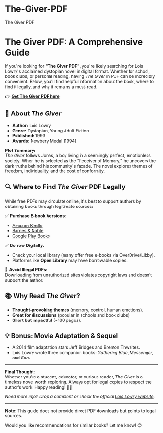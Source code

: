 # The-Giver-PDF
The Giver PDF
# The Giver PDF: A Comprehensive Guide  

If you're looking for **"The Giver PDF"**, you're likely searching for Lois Lowry's acclaimed dystopian novel in digital format. Whether for school, book clubs, or personal reading, having *The Giver* in PDF can be incredibly convenient. Below, you'll find helpful information about the book, where to find it legally, and why it remains a must-read. 

👉 [**Get The Giver PDF here**](https://free.thefinds.biz/?utm_medium=e419e4d4e57d17f163ee4e72b59be1bc3350fc9a&utm_campaign=Global)

## 📖 About *The Giver*  
- **Author:** Lois Lowry  
- **Genre:** Dystopian, Young Adult Fiction  
- **Published:** 1993  
- **Awards:** Newbery Medal (1994)  

**Plot Summary:**  
*The Giver* follows Jonas, a boy living in a seemingly perfect, emotionless society. When he is selected as the "Receiver of Memory," he uncovers the dark truths behind his community's facade. The novel explores themes of freedom, individuality, and the cost of conformity.  

## 🔍 Where to Find *The Giver* PDF Legally  
While free PDFs may circulate online, it's best to support authors by obtaining books through legitimate sources:  

✅ **Purchase E-book Versions:**  
- [Amazon Kindle](https://www.amazon.com)  
- [Barnes & Noble](https://www.barnesandnoble.com)  
- [Google Play Books](https://play.google.com/store/books)  

✅ **Borrow Digitally:**  
- Check your local library (many offer free e-books via OverDrive/Libby).  
- Platforms like **Open Library** may have borrowable copies.  

🚫 **Avoid Illegal PDFs:**  
Downloading from unauthorized sites violates copyright laws and doesn’t support the author.  

## 📚 Why Read *The Giver*?  
- **Thought-provoking themes** (memory, control, human emotions).  
- **Great for discussions** (popular in schools and book clubs).  
- **Short but impactful** (~180 pages).  

## 💡 Bonus: Movie Adaptation & Sequel  
- A 2014 film adaptation stars Jeff Bridges and Brenton Thwaites.  
- Lois Lowry wrote three companion books: *Gathering Blue*, *Messenger*, and *Son*.  

---  
**Final Thought:**  
Whether you're a student, educator, or curious reader, *The Giver* is a timeless novel worth exploring. Always opt for legal copies to respect the author’s work. Happy reading! 📘✨  

*Need more info? Drop a comment or check the official [Lois Lowry website](http://loislowry.com/).*  

---  
**Note:** This guide does not provide direct PDF downloads but points to legal sources.  

Would you like recommendations for similar books? Let me know! 😊  
